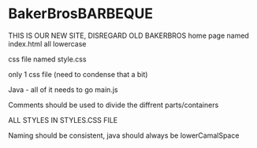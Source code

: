 # BakerBrosBARBEQUE
 THIS IS OUR NEW SITE, DISREGARD OLD BAKERBROS
home page named index.html
all lowercase

css file named style.css

only 1 css file (need to condense that a bit)

Java - all of it  needs to go main.js

Comments should be used to divide the diffrent parts/containers



ALL STYLES IN STYLES.CSS FILE
 
Naming should be consistent, java should always be lowerCamalSpace
 
 